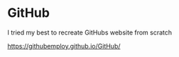# GitHub
I tried my best to recreate GitHubs website from scratch

https://githubemploy.github.io/GitHub/

